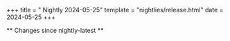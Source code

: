 +++
title = " Nightly 2024-05-25"
template = "nightlies/release.html"
date = 2024-05-25
+++

** Changes since nightly-latest **
